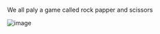 We all paly a game called rock papper and scissors 

![image](https://user-images.githubusercontent.com/80911833/185557647-edaef40a-1377-466d-9759-40ab0fc654a8.png)
